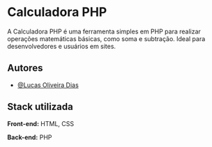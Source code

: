 
# Calculadora PHP

A Calculadora PHP é uma ferramenta simples em PHP para realizar operações matemáticas básicas, como soma e subtração. Ideal para desenvolvedores e usuários em sites.







## Autores

- [@Lucas Oliveira Dias](https://www.github.com/codedias)








## Stack utilizada

**Front-end:** HTML, CSS

**Back-end:** PHP

